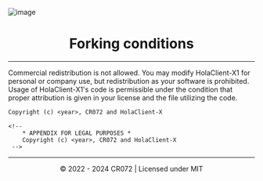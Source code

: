 ![image](https://cdn.holaclientx.tech/production/assets/plain.png)

<h1 align="center" dir="auto">Forking conditions</h1>

---

Commercial redistribution is not allowed. You may modify HolaClient-X1 for personal or company use, but redistribution as your software is prohibited. Usage of HolaClient-X1's code is permissible under the condition that proper attribution is given in your license and the file utilizing the code.
```txt
Copyright (c) <year>, CR072 and HolaClient-X
```
```
<!-- 
    * APPENDIX FOR LEGAL PURPOSES *
    Copyright (c) <year>, CR072 and HolaClient-X
 -->
```

---

<p align="center">
© 2022 - 2024 CR072 | Licensed under MIT
</p>
